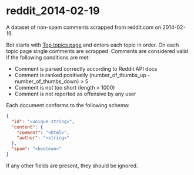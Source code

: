 # reddit_2014-02-19

A dataset of non-spam comments scrapped from reddit.com on 2014-02-19.

Bot starts with [Top topics page](http://www.reddit.com/top.json) and enters each topic in order.
On each topic page single comments are scrapped.
Comments are considered valid if the following conditions are met:

* Comment is parsed correctly according to Reddit API docs
* Comment is ranked positivelly (number_of_thumbs_up - number_of_thumbs_down) > 5
* Comment is not too short (length > 1000)
* Comment is not reported as offensive by any user

Each document conforms to the following schema:

```json
{
  "id": "<unique string>",
  "content": {
    "comment": "<html>",
    "author": "<string>"
  },
  "spam": "<boolean>"
}
```

If any other fields are present, they should be ignored.
